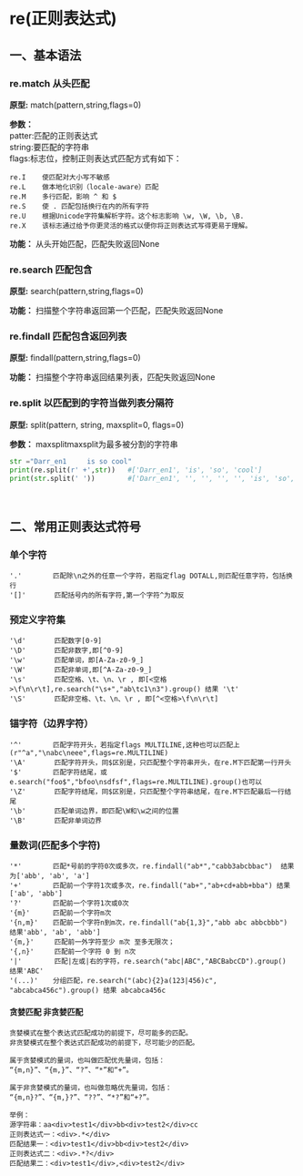 
# re(正则表达式)

## 一、基本语法

### re.match 从头匹配

**原型:** match(pattern,string,flags=0)<br>

**参数：**<br>
patter:匹配的正则表达式<br>
string:要匹配的字符串<br>
flags:标志位，控制正则表达式匹配方式有如下：<br>
```
re.I	使匹配对大小写不敏感
re.L	做本地化识别（locale-aware）匹配
re.M	多行匹配，影响 ^ 和 $
re.S	使 . 匹配包括换行在内的所有字符
re.U	根据Unicode字符集解析字符。这个标志影响 \w, \W, \b, \B.
re.X	该标志通过给予你更灵活的格式以便你将正则表达式写得更易于理解。
```

**功能：** 从头开始匹配，匹配失败返回None<br>

### re.search 匹配包含

**原型:** search(pattern,string,flags=0)<br>

**功能：** 扫描整个字符串返回第一个匹配，匹配失败返回None<br>

### re.findall 匹配包含返回列表

**原型:** findall(pattern,string,flags=0)<br>

**功能：** 扫描整个字符串返回结果列表，匹配失败返回None<br>

### re.split  以匹配到的字符当做列表分隔符

**原型:** split(pattern, string, maxsplit=0, flags=0)

**参数：** maxsplitmaxsplit为最多被分割的字符串
```python
str ="Darr_en1     is so cool"
print(re.split(r' +',str))   #['Darr_en1', 'is', 'so', 'cool']
print(str.split(' '))        #['Darr_en1', '', '', '', '', 'is', 'so', 'cool']
```
<br>

## 二、常用正则表达式符号

### 单个字符
```
'.'     　 匹配除\n之外的任意一个字符，若指定flag DOTALL,则匹配任意字符，包括换行
'[]'       匹配括号内的所有字符,第一个字符^为取反
```
### 预定义字符集
```
'\d'       匹配数字[0-9]
'\D'       匹配非数字,即[^0-9]
'\w'       匹配单词，即[A-Za-z0-9_]
'\W'       匹配非单词,即[^A-Za-z0-9_]
'\s'       匹配空格、\t、\n、\r , 即[<空格>\f\n\r\t],re.search("\s+","ab\tc1\n3").group() 结果 '\t'
'\S'       匹配非空格、\t、\n、\r , 即[^<空格>\f\n\r\t]
```
### 锚字符（边界字符）
```
'^'      　匹配字符开头，若指定flags MULTILINE,这种也可以匹配上(r"^a","\nabc\neee",flags=re.MULTILINE)
'\A'       匹配字符开头，同$区别是，只匹配整个字符串开头，在re.M下匹配第一行开头
'$'      　匹配字符结尾，或e.search("foo$","bfoo\nsdfsf",flags=re.MULTILINE).group()也可以
'\Z'       匹配字符结尾，同$区别是，只匹配整个字符串结尾，在re.M下匹配最后一行结尾
'\b'       匹配单词边界，即匹配\W和\w之间的位置
'\B'       匹配非单词边界
```
### 量数词(匹配多个字符)
```
'*'      　匹配*号前的字符0次或多次，re.findall("ab*","cabb3abcbbac")  结果为['abb', 'ab', 'a']
'+'      　匹配前一个字符1次或多次，re.findall("ab+","ab+cd+abb+bba") 结果['ab', 'abb']
'?'      　匹配前一个字符1次或0次
'{m}'    　匹配前一个字符m次
'{n,m}' 　 匹配前一个字符n到m次，re.findall("ab{1,3}","abb abc abbcbbb") 结果'abb', 'ab', 'abb']
'{m,}'     匹配前一外字符至少 m次 至多无限次；
'{,n}'     匹配前一个字符 0 到 n次
'|'        匹配|左或|右的字符，re.search("abc|ABC","ABCBabcCD").group() 结果'ABC'
'(...)' 　 分组匹配，re.search("(abc){2}a(123|456)c", "abcabca456c").group() 结果 abcabca456c
```
#### 贪婪匹配 非贪婪匹配
```
贪婪模式在整个表达式匹配成功的前提下，尽可能多的匹配。
非贪婪模式在整个表达式匹配成功的前提下，尽可能少的匹配。

属于贪婪模式的量词，也叫做匹配优先量词，包括：
“{m,n}”、“{m,}”、“?”、“*”和“+”。

属于非贪婪模式的量词，也叫做忽略优先量词，包括：
“{m,n}?”、“{m,}?”、“??”、“*?”和“+?”。

举例：
源字符串：aa<div>test1</div>bb<div>test2</div>cc
正则表达式一：<div>.*</div>
匹配结果一：<div>test1</div>bb<div>test2</div>
正则表达式二：<div>.*?</div>
匹配结果二：<div>test1</div>,<div>test2</div>
```


